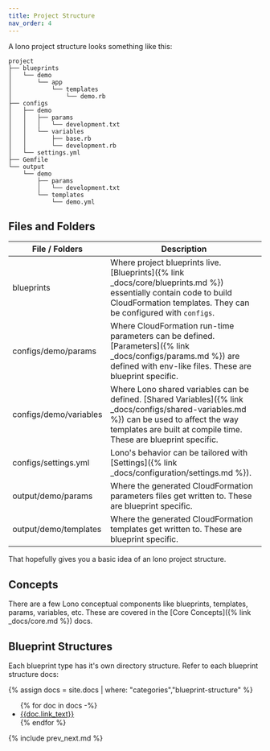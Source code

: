 ```yaml
---
title: Project Structure
nav_order: 4
---
```


A lono project structure looks something like this:

    project
    ├── blueprints
    │   └── demo
    │       └── app
    │           └── templates
    │               └── demo.rb
    ├── configs
    │   ├── demo
    │   │   ├── params
    │   │   │   └── development.txt
    │   │   └── variables
    │   │       ├── base.rb
    │   │       └── development.rb
    │   └── settings.yml
    ├── Gemfile
    └── output
        └── demo
            ├── params
            │   └── development.txt
            └── templates
                └── demo.yml


## Files and Folders

File / Folders  | Description
------------- | -------------
blueprints | Where project blueprints live. [Blueprints]({% link _docs/core/blueprints.md %}) essentially contain code to build CloudFormation templates. They can be configured with `configs`.
configs/demo/params | Where CloudFormation run-time parameters can be defined.  [Parameters]({% link _docs/configs/params.md %}) are defined with env-like files.  These are blueprint specific.
configs/demo/variables | Where Lono shared variables can be defined.  [Shared Variables]({% link _docs/configs/shared-variables.md %}) can be used to affect the way templates are built at compile time. These are blueprint specific.
configs/settings.yml | Lono's behavior can be tailored with [Settings]({% link _docs/configuration/settings.md %}).
output/demo/params | Where the generated CloudFormation parameters files get written to. These are blueprint specific.
output/demo/templates | Where the generated CloudFormation templates get written to. These are blueprint specific.

That hopefully gives you a basic idea of an lono project structure.

## Concepts

There are a few Lono conceptual components like blueprints, templates, params, variables, etc. These are covered in the [Core Concepts]({% link _docs/core.md %}) docs.

## Blueprint Structures

Each blueprint type has it's own directory structure. Refer to each blueprint structure docs:

{% assign docs = site.docs | where: "categories","blueprint-structure" %}
<ul>
  {% for doc in docs -%}
    <li><a href='{{doc.url}}'>{{doc.link_text}}</a></li>
  {% endfor %}
</ul>

{% include prev_next.md %}
